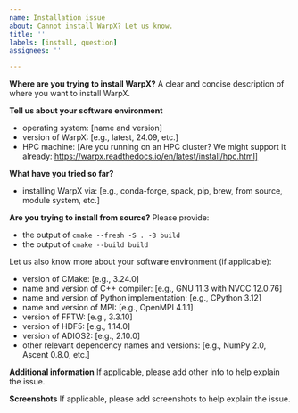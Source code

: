 ```yaml
---
name: Installation issue
about: Cannot install WarpX? Let us know.
title: ''
labels: [install, question]
assignees: ''

---
```


**Where are you trying to install WarpX?**
A clear and concise description of where you want to install WarpX.

**Tell us about your software environment**
- operating system: [name and version]
- version of WarpX: [e.g., latest, 24.09, etc.]
- HPC machine: [Are you running on an HPC cluster? We might support it already: https://warpx.readthedocs.io/en/latest/install/hpc.html]

**What have you tried so far?**
- installing WarpX via: [e.g., conda-forge, spack, pip, brew, from source, module system, etc.]

**Are you trying to install from source?**
Please provide:
- the output of `cmake --fresh -S . -B build`
- the output of `cmake --build build`

Let us also know more about your software environment (if applicable):
- version of CMake: [e.g., 3.24.0]
- name and version of C++ compiler: [e.g., GNU 11.3 with NVCC 12.0.76]
- name and version of Python implementation: [e.g., CPython 3.12]
- name and version of MPI: [e.g., OpenMPI 4.1.1]
- version of FFTW: [e.g., 3.3.10]
- version of HDF5: [e.g., 1.14.0]
- version of ADIOS2: [e.g., 2.10.0]
- other relevant dependency names and versions: [e.g., NumPy 2.0, Ascent 0.8.0, etc.]

**Additional information**
If applicable, please add other info to help explain the issue.

**Screenshots**
If applicable, please add screenshots to help explain the issue.
